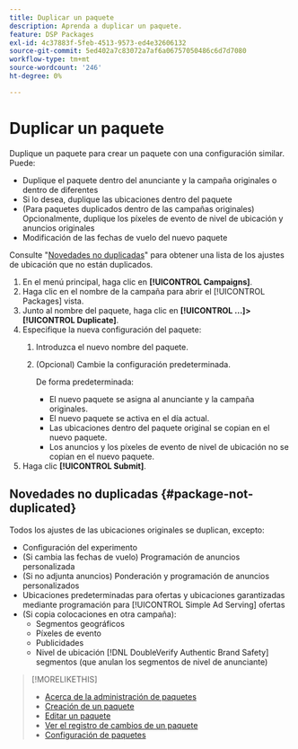 ```yaml
---
title: Duplicar un paquete
description: Aprenda a duplicar un paquete.
feature: DSP Packages
exl-id: 4c37883f-5feb-4513-9573-ed4e32606132
source-git-commit: 5ed402a7c83072a7af6a06757050486c6d7d7080
workflow-type: tm+mt
source-wordcount: '246'
ht-degree: 0%

---
```


# Duplicar un paquete

Duplique un paquete para crear un paquete con una configuración similar. Puede:

* Duplique el paquete dentro del anunciante y la campaña originales o dentro de diferentes
* Si lo desea, duplique las ubicaciones dentro del paquete
* (Para paquetes duplicados dentro de las campañas originales) Opcionalmente, duplique los píxeles de evento de nivel de ubicación y anuncios originales
* Modificación de las fechas de vuelo del nuevo paquete

Consulte &quot;[Novedades no duplicadas](#package-not-duplicated)&quot; para obtener una lista de los ajustes de ubicación que no están duplicados.

1. En el menú principal, haga clic en **[!UICONTROL Campaigns]**.
1. Haga clic en el nombre de la campaña para abrir el [!UICONTROL Packages] vista.
1. Junto al nombre del paquete, haga clic en  **[!UICONTROL ...]>[!UICONTROL Duplicate]**.
1. Especifique la nueva configuración del paquete:
   1. Introduzca el nuevo nombre del paquete.
   1. (Opcional) Cambie la configuración predeterminada.

      De forma predeterminada:

      * El nuevo paquete se asigna al anunciante y la campaña originales.
      * El nuevo paquete se activa en el día actual.<!-- and the flight continues for NN  days. -->
      * Las ubicaciones dentro del paquete original se copian en el nuevo paquete.
      * Los anuncios y los píxeles de evento de nivel de ubicación no se copian en el nuevo paquete.
1. Haga clic **[!UICONTROL Submit]**.

## Novedades no duplicadas {#package-not-duplicated}

Todos los ajustes de las ubicaciones originales se duplican, excepto:

* Configuración del experimento
* (Si cambia las fechas de vuelo) Programación de anuncios personalizada
* (Si no adjunta anuncios) Ponderación y programación de anuncios personalizados
* Ubicaciones predeterminadas para ofertas y ubicaciones garantizadas mediante programación para [!UICONTROL Simple Ad Serving] ofertas
* (Si copia colocaciones en otra campaña):
   * Segmentos geográficos
   * Píxeles de evento
   * Publicidades
   * Nivel de ubicación [!DNL DoubleVerify Authentic Brand Safety] segmentos (que anulan los segmentos de nivel de anunciante)

>[!MORELIKETHIS]
>
>* [Acerca de la administración de paquetes](package-about.md)
>* [Creación de un paquete](package-create.md)
>* [Editar un paquete](package-edit.md)
>* [Ver el registro de cambios de un paquete](package-change-log.md)
>* [Configuración de paquetes](package-settings.md)

